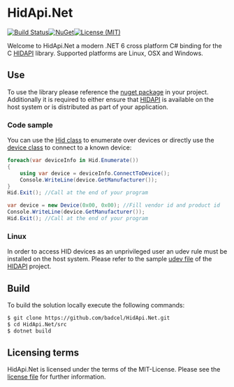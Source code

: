 # HidApi.Net
[![Build Status](https://img.shields.io/github/workflow/status/badcel/HidApi.Net/CI)](https://github.com/badcel/HidApi.Net/actions/workflows/ci.yml)[![NuGet](https://img.shields.io/nuget/v/HidApi.Net)](https://www.nuget.org/packages/HidApi.Net/)[![License (MIT)](https://img.shields.io/github/license/badcel/HidApi.Net)](https://github.com/badcel/HidApi.Net/blob/main/license.txt)

Welcome to HidApi.Net a modern .NET 6 cross platform C# binding for the C [HIDAPI] library. Supported platforms are Linux, OSX and Windows.

## Use
To use the library please reference the [nuget package](https://www.nuget.org/packages/HidApi.Net/) in your project. Additionally it is required to either ensure that [HIDAPI] is available on the host system or is distributed as part of your application.

### Code sample
You can use the [Hid class](https://github.com/badcel/HidApi.Net/blob/main/src/HidApi.Net/Hid.cs) to enumerate over devices or directly use the [device class](https://github.com/badcel/HidApi.Net/blob/main/src/HidApi.Net/Device.cs) to connect to a known device:

```csharp
foreach(var deviceInfo in Hid.Enumerate())
{
    using var device = deviceInfo.ConnectToDevice();
    Console.WriteLine(device.GetManufacturer());
}
Hid.Exit(); //Call at the end of your program
```

```csharp
var device = new Device(0x00, 0x00); //Fill vendor id and product id
Console.WriteLine(device.GetManufacturer());
Hid.Exit(); //Call at the end of your program
```

### Linux
In order to access HID devices as an unprivileged user an udev rule must be installed on the host system. Please refer to the sample [udev file][udev] of the [HIDAPI] project.

## Build
To build the solution locally execute the following commands:

```sh
$ git clone https://github.com/badcel/HidApi.Net.git
$ cd HidApi.Net/src
$ dotnet build
```

## Licensing terms
HidApi.Net is licensed under the terms of the MIT-License. Please see the [license file](license.txt) for further information.

[HIDAPI]:https://github.com/libusb/hidapi
[UDEV]:https://github.com/libusb/hidapi/blob/master/udev/69-hid.rules
